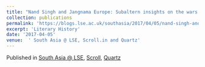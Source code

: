 ```yaml
---
title: "Nand Singh and Jangnama Europe: Subaltern insights on the wars of empire"
collection: publications
permalink: 'https://blogs.lse.ac.uk/southasia/2017/04/05/nand-singh-and-jangnamah-europe-subaltern-insights-on-the-wars-of-empire/'
excerpt: 'Literary History'
date: '2017-04-05'
venue:  ' South Asia @ LSE, Scroll.in and Quartz'
---
```

Published in [South Asia @ LSE](https://blogs.lse.ac.uk/southasia/2017/04/05/nand-singh-and-jangnamah-europe-subaltern-insights-on-the-wars-of-empire/),
        [Scroll](https://scroll.in/magazine/834046/death-holds-no-fear-for-us-a-sikh-soldiers-insights-into-the-horrors-of-world-war-i),
        [Quartz](https://qz.com/india/955222/glimpses-of-indias-colonial-wars-through-the-sikh-footsoldiers-poetry/)


